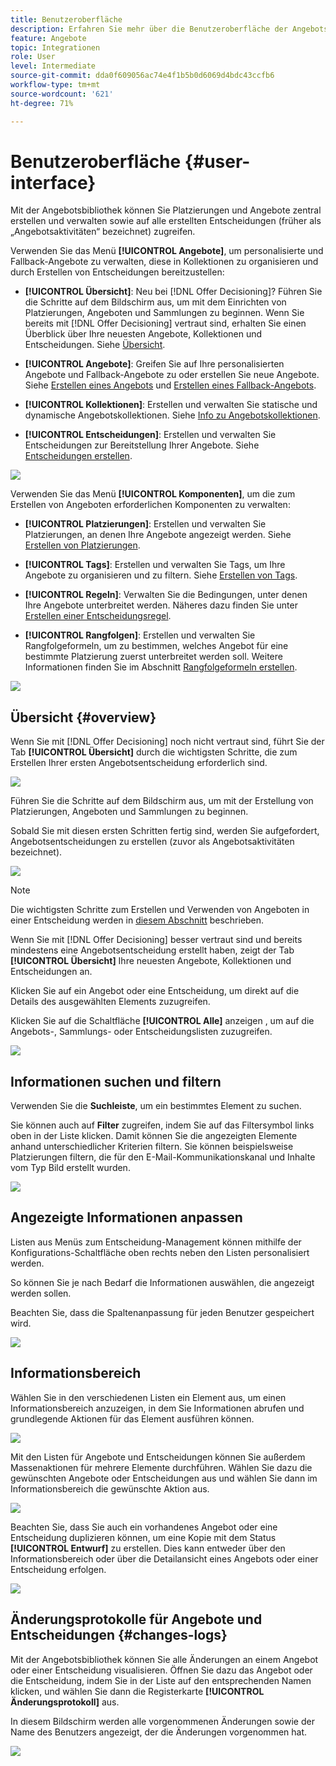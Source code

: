 ```yaml
---
title: Benutzeroberfläche
description: Erfahren Sie mehr über die Benutzeroberfläche der Angebotsbibliothek.
feature: Angebote
topic: Integrationen
role: User
level: Intermediate
source-git-commit: dda0f609056ac74e4f1b5b0d6069d4bdc43ccfb6
workflow-type: tm+mt
source-wordcount: '621'
ht-degree: 71%

---
```


# Benutzeroberfläche {#user-interface}

Mit der Angebotsbibliothek können Sie Platzierungen und Angebote zentral erstellen und verwalten sowie auf alle erstellten Entscheidungen (früher als „Angebotsaktivitäten“ bezeichnet) zugreifen.

Verwenden Sie das Menü **[!UICONTROL Angebote]**, um personalisierte und Fallback-Angebote zu verwalten, diese in Kollektionen zu organisieren und durch Erstellen von Entscheidungen bereitzustellen:

* **[!UICONTROL Übersicht]**: Neu bei  [!DNL Offer Decisioning]? Führen Sie die Schritte auf dem Bildschirm aus, um mit dem Einrichten von Platzierungen, Angeboten und Sammlungen zu beginnen. Wenn Sie bereits mit [!DNL Offer Decisioning] vertraut sind, erhalten Sie einen Überblick über Ihre neuesten Angebote, Kollektionen und Entscheidungen. Siehe [Übersicht](#overview).

* **[!UICONTROL Angebote]**: Greifen Sie auf Ihre personalisierten Angebote und Fallback-Angebote zu oder erstellen Sie neue Angebote. Siehe [Erstellen eines Angebots](../offer-library/creating-personalized-offers.md) und [Erstellen eines Fallback-Angebots](../offer-library/creating-fallback-offers.md).

* **[!UICONTROL Kollektionen]**: Erstellen und verwalten Sie statische und dynamische Angebotskollektionen. Siehe [Info zu Angebotskollektionen](../offer-library/creating-collections.md).

* **[!UICONTROL Entscheidungen]**: Erstellen und verwalten Sie Entscheidungen zur Bereitstellung Ihrer Angebote. Siehe [Entscheidungen erstellen](../offer-activities/create-offer-activities.md).

![](../../assets/offers_menu.png)

Verwenden Sie das Menü **[!UICONTROL Komponenten]**, um die zum Erstellen von Angeboten erforderlichen Komponenten zu verwalten:

* **[!UICONTROL Platzierungen]**: Erstellen und verwalten Sie Platzierungen, an denen Ihre Angebote angezeigt werden. Siehe [Erstellen von Platzierungen](../offer-library/creating-placements.md).

* **[!UICONTROL Tags]**: Erstellen und verwalten Sie Tags, um Ihre Angebote zu organisieren und zu filtern. Siehe [Erstellen von Tags](../offer-library/creating-tags.md).

* **[!UICONTROL Regeln]**: Verwalten Sie die Bedingungen, unter denen Ihre Angebote unterbreitet werden. Näheres dazu finden Sie unter [Erstellen einer Entscheidungsregel](../offer-library/creating-decision-rules.md).

* **[!UICONTROL Rangfolgen]**: Erstellen und verwalten Sie Rangfolgeformeln, um zu bestimmen, welches Angebot für eine bestimmte Platzierung zuerst unterbreitet werden soll. Weitere Informationen finden Sie im Abschnitt [Rangfolgeformeln erstellen](../offer-library/create-ranking-formulas.md).

![](../../assets/offer_activities.png)

## Übersicht {#overview}

Wenn Sie mit [!DNL Offer Decisioning] noch nicht vertraut sind, führt Sie der Tab **[!UICONTROL Übersicht]** durch die wichtigsten Schritte, die zum Erstellen Ihrer ersten Angebotsentscheidung erforderlich sind.

![](../../assets/overview_onboarding.png)

Führen Sie die Schritte auf dem Bildschirm aus, um mit der Erstellung von Platzierungen, Angeboten und Sammlungen zu beginnen.

Sobald Sie mit diesen ersten Schritten fertig sind, werden Sie aufgefordert, Angebotsentscheidungen zu erstellen (zuvor als Angebotsaktivitäten bezeichnet).

![](../../assets/overview_collection-created.png)

>[!NOTE]
>
>Die wichtigsten Schritte zum Erstellen und Verwenden von Angeboten in einer Entscheidung werden in [diesem Abschnitt](../offer-library/key-steps.md) beschrieben.

Wenn Sie mit [!DNL Offer Decisioning] besser vertraut sind und bereits mindestens eine Angebotsentscheidung erstellt haben, zeigt der Tab **[!UICONTROL Übersicht]** Ihre neuesten Angebote, Kollektionen und Entscheidungen an.

Klicken Sie auf ein Angebot oder eine Entscheidung, um direkt auf die Details des ausgewählten Elements zuzugreifen.

Klicken Sie auf die Schaltfläche **[!UICONTROL Alle]** anzeigen , um auf die Angebots-, Sammlungs- oder Entscheidungslisten zuzugreifen.

![](../../assets/overview_view-all.png)

## Informationen suchen und filtern

Verwenden Sie die **Suchleiste**, um ein bestimmtes Element zu suchen.

Sie können auch auf **Filter** zugreifen, indem Sie auf das Filtersymbol links oben in der Liste klicken. Damit können Sie die angezeigten Elemente anhand unterschiedlicher Kriterien filtern. Sie können beispielsweise Platzierungen filtern, die für den E-Mail-Kommunikationskanal und Inhalte vom Typ Bild erstellt wurden.

![](../../assets/filters.png)

## Angezeigte Informationen anpassen

Listen aus Menüs zum Entscheidung-Management können mithilfe der Konfigurations-Schaltfläche oben rechts neben den Listen personalisiert werden.

So können Sie je nach Bedarf die Informationen auswählen, die angezeigt werden sollen.

Beachten Sie, dass die Spaltenanpassung für jeden Benutzer gespeichert wird.

![](../../assets/columns.png)

## Informationsbereich

Wählen Sie in den verschiedenen Listen ein Element aus, um einen Informationsbereich anzuzeigen, in dem Sie Informationen abrufen und grundlegende Aktionen für das Element ausführen können.

![](../../assets/information-pane.png)

Mit den Listen für Angebote und Entscheidungen können Sie außerdem Massenaktionen für mehrere Elemente durchführen. Wählen Sie dazu die gewünschten Angebote oder Entscheidungen aus und wählen Sie dann im Informationsbereich die gewünschte Aktion aus.

![](../../assets/bulk-actions.png)

Beachten Sie, dass Sie auch ein vorhandenes Angebot oder eine Entscheidung duplizieren können, um eine Kopie mit dem Status **[!UICONTROL Entwurf]** zu erstellen. Dies kann entweder über den Informationsbereich oder über die Detailansicht eines Angebots oder einer Entscheidung erfolgen.

![](../../assets/duplicate-offer.png)

## Änderungsprotokolle für Angebote und Entscheidungen {#changes-logs}

Mit der Angebotsbibliothek können Sie alle Änderungen an einem Angebot oder einer Entscheidung visualisieren. Öffnen Sie dazu das Angebot oder die Entscheidung, indem Sie in der Liste auf den entsprechenden Namen klicken, und wählen Sie dann die Registerkarte **[!UICONTROL Änderungsprotokoll]** aus.

In diesem Bildschirm werden alle vorgenommenen Änderungen sowie der Name des Benutzers angezeigt, der die Änderungen vorgenommen hat.

![](../../assets/change-logs.png)
